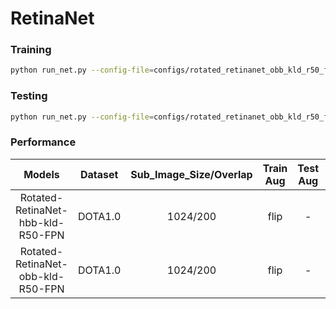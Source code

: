 # RetinaNet

### Training
```sh
python run_net.py --config-file=configs/rotated_retinanet_obb_kld_r50_fpn_1x_dota.py --task=train
```

### Testing
```sh
python run_net.py --config-file=configs/rotated_retinanet_obb_kld_r50_fpn_1x_dota.py --task=test
```

### Performance
|    Models     | Dataset| Sub_Image_Size/Overlap |Train Aug | Test Aug | Optim | Lr schd | mAP    | Paper | Config     | Download   |
| :-----------: | :-----: |:-----:|:-----:| :-----: | :-----:| :-----:| :----: |:--------:|:--------: | :--------: |
| Rotated-RetinaNet-hbb-kld-R50-FPN | DOTA1.0|1024/200| flip|-|  SGD   |   1x    | 69.10   | [arxiv](https://arxiv.org/abs/1908.05612)| [config](configs/rotated_retinanet_hbb_r50_fpn_1x_dota.py) | [model]() |
| Rotated-RetinaNet-obb-kld-R50-FPN | DOTA1.0| 1024/200| flip|-|  SGD   |   1x    | 67.86   | [arxiv](https://arxiv.org/abs/1908.05612)| [config](configs/rotated_retinanet_obb_r50_fpn_1x_dota.py) | [model]() |
